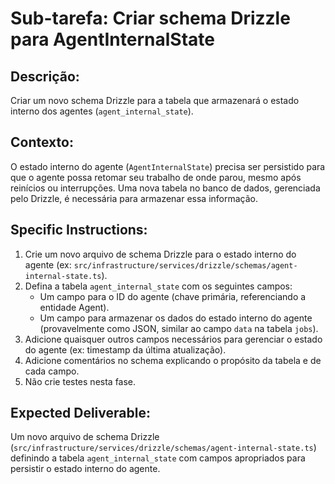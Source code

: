 # Sub-tarefa: Criar schema Drizzle para AgentInternalState

## Descrição:

Criar um novo schema Drizzle para a tabela que armazenará o estado interno dos agentes (`agent_internal_state`).

## Contexto:

O estado interno do agente (`AgentInternalState`) precisa ser persistido para que o agente possa retomar seu trabalho de onde parou, mesmo após reinícios ou interrupções. Uma nova tabela no banco de dados, gerenciada pelo Drizzle, é necessária para armazenar essa informação.

## Specific Instructions:

1. Crie um novo arquivo de schema Drizzle para o estado interno do agente (ex: `src/infrastructure/services/drizzle/schemas/agent-internal-state.ts`).
2. Defina a tabela `agent_internal_state` com os seguintes campos:
    *   Um campo para o ID do agente (chave primária, referenciando a entidade Agent).
    *   Um campo para armazenar os dados do estado interno do agente (provavelmente como JSON, similar ao campo `data` na tabela `jobs`).
3. Adicione quaisquer outros campos necessários para gerenciar o estado do agente (ex: timestamp da última atualização).
4. Adicione comentários no schema explicando o propósito da tabela e de cada campo.
5. Não crie testes nesta fase.

## Expected Deliverable:

Um novo arquivo de schema Drizzle (`src/infrastructure/services/drizzle/schemas/agent-internal-state.ts`) definindo a tabela `agent_internal_state` com campos apropriados para persistir o estado interno do agente.